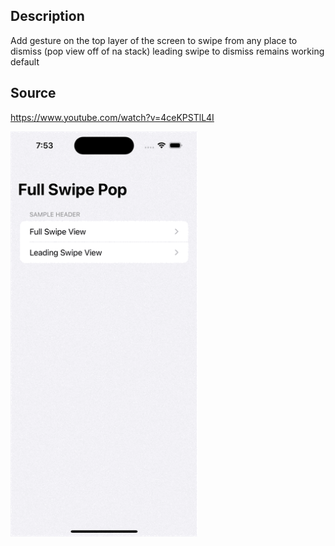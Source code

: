 ## Description
Add gesture on the top layer of the screen to swipe from any place to dismiss (pop view off of na stack)
leading swipe to dismiss remains working default

## Source
https://www.youtube.com/watch?v=4ceKPSTlL4I


<img src="https://github.com/KSJain/NavStackPopGesture/blob/main/Simulator%20Screen%20Recording%20-%20iPhone%2015%20Pro%20-%202023-10-08%20at%2019.53.47.gif" width="300">
